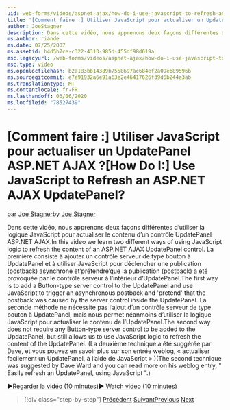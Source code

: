 ```yaml
---
uid: web-forms/videos/aspnet-ajax/how-do-i-use-javascript-to-refresh-an-aspnet-ajax-updatepanel
title: '[Comment faire :] Utiliser JavaScript pour actualiser un UpdatePanel ASP.NET AJAX ? | Microsoft Docs'
author: JoeStagner
description: Dans cette vidéo, nous apprenons deux façons différentes d’utiliser la logique JavaScript pour actualiser le contenu d’un contrôle UpdatePanel ASP.NET AJAX. La première consiste à ajouter un...
ms.author: riande
ms.date: 07/25/2007
ms.assetid: b4d5b7ce-c322-4313-985d-455df98d619a
msc.legacyurl: /web-forms/videos/aspnet-ajax/how-do-i-use-javascript-to-refresh-an-aspnet-ajax-updatepanel
msc.type: video
ms.openlocfilehash: b2a183bb14389b7558697ac684ef2a09e689596b
ms.sourcegitcommit: e7e91932a6e91a63e2e46417626f39d6b244a3ab
ms.translationtype: MT
ms.contentlocale: fr-FR
ms.lasthandoff: 03/06/2020
ms.locfileid: "78527439"
---
```

# <a name="how-do-i-use-javascript-to-refresh-an-aspnet-ajax-updatepanel"></a><span data-ttu-id="f9f1a-105">[Comment faire :] Utiliser JavaScript pour actualiser un UpdatePanel ASP.NET AJAX ?</span><span class="sxs-lookup"><span data-stu-id="f9f1a-105">[How Do I:] Use JavaScript to Refresh an ASP.NET AJAX UpdatePanel?</span></span>

<span data-ttu-id="f9f1a-106">par [Joe Stagner](https://github.com/JoeStagner)</span><span class="sxs-lookup"><span data-stu-id="f9f1a-106">by [Joe Stagner](https://github.com/JoeStagner)</span></span>

<span data-ttu-id="f9f1a-107">Dans cette vidéo, nous apprenons deux façons différentes d’utiliser la logique JavaScript pour actualiser le contenu d’un contrôle UpdatePanel ASP.NET AJAX.</span><span class="sxs-lookup"><span data-stu-id="f9f1a-107">In this video we learn two different ways of using JavaScript logic to refresh the content of an ASP.NET AJAX UpdatePanel control.</span></span> <span data-ttu-id="f9f1a-108">La première consiste à ajouter un contrôle serveur de type bouton à UpdatePanel et à utiliser JavaScript pour déclencher une publication (postback) asynchrone et’prétendre’que la publication (postback) a été provoquée par le contrôle serveur à l’intérieur d’UpdatePanel.</span><span class="sxs-lookup"><span data-stu-id="f9f1a-108">The first way is to add a Button-type server control to the UpdatePanel and use JavaScript to trigger an asynchronous postback and 'pretend' that the postback was caused by the server control inside the UpdatePanel.</span></span> <span data-ttu-id="f9f1a-109">La seconde méthode ne nécessite pas l’ajout d’un contrôle serveur de type bouton à UpdatePanel, mais nous permet néanmoins d’utiliser la logique JavaScript pour actualiser le contenu de l’UpdatePanel.</span><span class="sxs-lookup"><span data-stu-id="f9f1a-109">The second way does not require any Button-type server control to be added to the UpdatePanel, but still allows us to use JavaScript logic to refresh the content of the UpdatePanel.</span></span> <span data-ttu-id="f9f1a-110">(La deuxième technique a été suggérée par Dave, et vous pouvez en savoir plus sur son entrée weblog, « actualiser facilement un UpdatePanel, à l’aide de JavaScript ».)</span><span class="sxs-lookup"><span data-stu-id="f9f1a-110">(The second technique was suggested by Dave Ward and you can read more on his weblog entry, " Easily refresh an UpdatePanel, using JavaScript ".)</span></span>

[<span data-ttu-id="f9f1a-111">&#9654;Regarder la vidéo (10 minutes)</span><span class="sxs-lookup"><span data-stu-id="f9f1a-111">&#9654; Watch video (10 minutes)</span></span>](https://channel9.msdn.com/Blogs/ASP-NET-Site-Videos/how-do-i-use-javascript-to-refresh-an-aspnet-ajax-updatepanel)

> [!div class="step-by-step"]
> <span data-ttu-id="f9f1a-112">[Précédent](how-do-i-build-a-custom-aspnet-ajax-server-control.md)
> [Suivant](how-do-i-determine-whether-an-asynchronous-postback-has-occurred.md)</span><span class="sxs-lookup"><span data-stu-id="f9f1a-112">[Previous](how-do-i-build-a-custom-aspnet-ajax-server-control.md)
[Next](how-do-i-determine-whether-an-asynchronous-postback-has-occurred.md)</span></span>
